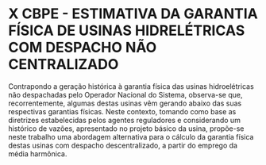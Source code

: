 # X CBPE - ESTIMATIVA DA GARANTIA FÍSICA DE USINAS HIDRELÉTRICAS COM DESPACHO NÃO CENTRALIZADO
Contrapondo a geração histórica à garantia física das usinas hidroelétricas não despachadas pelo Operador Nacional do Sistema, observa-se que, recorrentemente, algumas destas usinas vêm gerando abaixo das suas respectivas garantias físicas. Neste contexto, tomando como base as diretrizes estabelecidas pelos agentes reguladores e considerando um histórico de vazões, apresentado no projeto básico da usina, propõe-se neste trabalho uma abordagem alternativa para o cálculo da garantia física destas usinas com despacho descentralizado, a partir do emprego da média harmônica.
